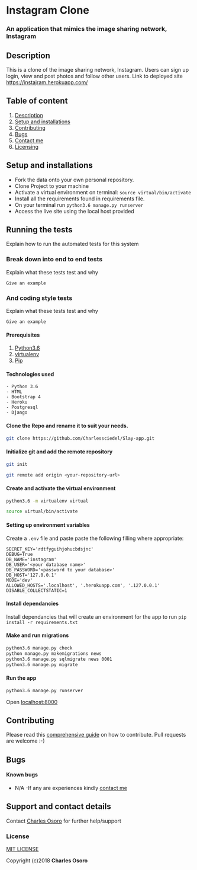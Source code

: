 # Instagram Clone

### An application that mimics the image sharing network, Instagram

## Description
This is a clone of the image sharing network, Instagram. Users can sign up login, view and post photos and follow other users.
Link to deployed site https://instajram.herokuapp.com/


## Table of content
1. [Description](#description)
2. [Setup and installations](#setup-and-installations)
3. [Contributing](#contributing)
4. [Bugs](#bugs)
5. [Contact me](#support-and-contact-details)
6. [Licensing](#license)


## Setup and installations
* Fork the data onto your own personal repository.
* Clone Project to your machine
* Activate a virtual environment on terminal: `source virtual/bin/activate`
* Install all the requirements found in requirements file.
* On your terminal run `python3.6 manage.py runserver`
* Access the live site using the local host provided

## Running the tests

Explain how to run the automated tests for this system

### Break down into end to end tests

Explain what these tests test and why

```
Give an example
```

### And coding style tests

Explain what these tests test and why

```
Give an example
```


#### Prerequisites
1. [Python3.6](https://www.python.org/downloads/)
2. [virtualenv](https://virtualenv.pypa.io/en/stable/installation/)
3. [Pip](https://pip.pypa.io/en/stable/installing/)

#### Technologies used
    - Python 3.6
    - HTML
    - Bootstrap 4
    - Heroku
    - Postgresql
    - Django

#### Clone the Repo and rename it to suit your needs.
```bash
git clone https://github.com/Charlessciedel/Slay-app.git
```
#### Initialize git and add the remote repository
```bash
git init
```
```bash
git remote add origin <your-repository-url>
```

#### Create and activate the virtual environment
```bash
python3.6 -m virtualenv virtual
```

```bash
source virtual/bin/activate
```

#### Setting up environment variables
Create a `.env` file and paste paste the following filling where appropriate:
```
SECRET_KEY='rdtfyguihjohucbdsjnc'
DEBUG=True
DB_NAME='instagram'
DB_USER='<your database name>'
DB_PASSWORD='<password to your database>'
DB_HOST='127.0.0.1'
MODE='dev'
ALLOWED_HOSTS='.localhost', '.herokuapp.com', '.127.0.0.1'
DISABLE_COLLECTSTATIC=1
```

#### Install dependancies
Install dependancies that will create an environment for the app to run
`pip install -r requirements.txt`

#### Make and run migrations
```bash
python3.6 manage.py check
python manage.py makemigrations news
python3.6 manage.py sqlmigrate news 0001
python3.6 manage.py migrate
```

#### Run the app
```bash
python3.6 manage.py runserver
```
Open [localhost:8000](http://127.0.0.1:8000/)


## Contributing
Please read this [comprehensive guide](https://opensource.guide/how-to-contribute/) on how to contribute. Pull requests are welcome :-)

## Bugs
#### Known bugs
 - N/A
 -If any are experiences kindly [contact me](https://charlessciedel@gmail.com)



## Support and contact details
Contact [Charles Osoro](https://chaloo56@gmail.com) for further help/support

### License
[MIT LICENSE](LICENCE)

Copyright (c)2018 **Charles Osoro**
